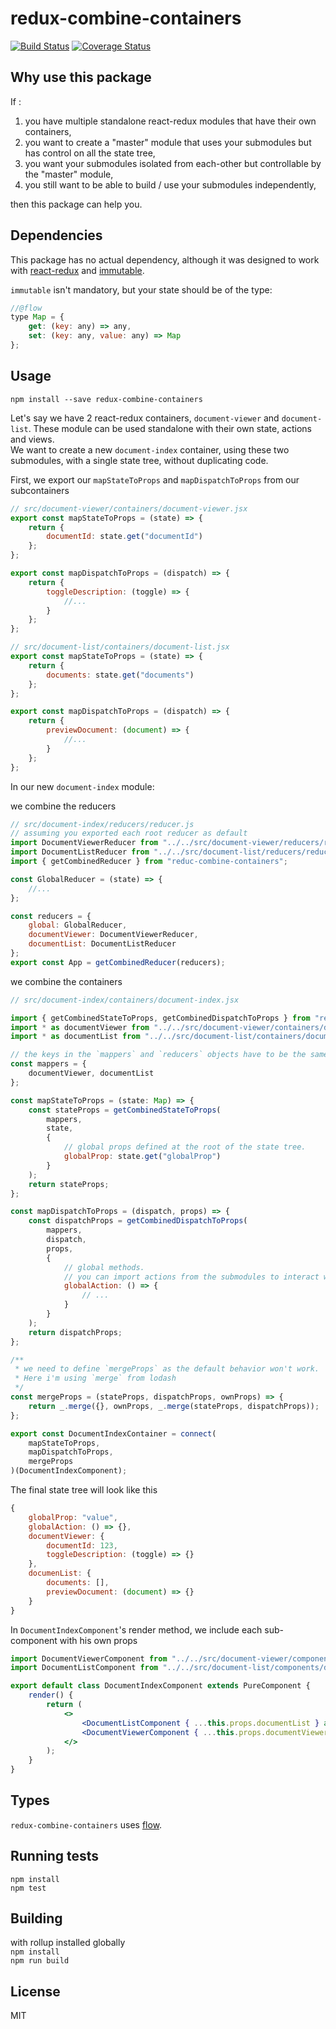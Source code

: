 # redux-combine-containers 
[![Build Status](https://travis-ci.org/camille-hdl/redux-combine-containers.svg?branch=master)](https://travis-ci.org/camille-hdl/redux-combine-containers) [![Coverage Status](https://coveralls.io/repos/github/camille-hdl/redux-combine-containers/badge.svg?branch=master)](https://coveralls.io/github/camille-hdl/redux-combine-containers?branch=master)


## Why use this package

If :  
1. you have multiple standalone react-redux modules that have their own containers,
2. you want to create a "master" module that uses your submodules but has control on all the state tree,
3. you want your submodules isolated from each-other but controllable by the "master" module,
4. you still want to be able to build / use your submodules independently,

then this package can help you.


## Dependencies

This package has no actual dependency, although it was designed to work with [react-redux](https://github.com/reduxjs/react-redux) and [immutable](https://github.com/facebook/immutable-js).

`immutable` isn't mandatory, but your state should be of the type:  
```js
//@flow
type Map = {
    get: (key: any) => any,
    set: (key: any, value: any) => Map
};
```

## Usage

`npm install --save redux-combine-containers`

Let's say we have 2 react-redux containers, `document-viewer` and `document-list`. These module can be used standalone with their own state, actions and views.  
We want to create a new `document-index` container, using these two submodules, with a single state tree, without duplicating code.

First, we export our `mapStateToProps` and `mapDispatchToProps` from our subcontainers
```js
// src/document-viewer/containers/document-viewer.jsx
export const mapStateToProps = (state) => {
    return {
        documentId: state.get("documentId")
    };
};

export const mapDispatchToProps = (dispatch) => {
    return {
        toggleDescription: (toggle) => {
            //...
        }
    };
};

// src/document-list/containers/document-list.jsx
export const mapStateToProps = (state) => {
    return {
        documents: state.get("documents")
    };
};

export const mapDispatchToProps = (dispatch) => {
    return {
        previewDocument: (document) => {
            //...
        }
    };
};
```

In our new `document-index` module:  

we combine the reducers
```js
// src/document-index/reducers/reducer.js
// assuming you exported each root reducer as default
import DocumentViewerReducer from "../../src/document-viewer/reducers/reducer.js";
import DocumentListReducer from "../../src/document-list/reducers/reducer.js";
import { getCombinedReducer } from "reduc-combine-containers";

const GlobalReducer = (state) => {
    //...
};

const reducers = {
    global: GlobalReducer,
    documentViewer: DocumentViewerReducer,
    documentList: DocumentListReducer
};
export const App = getCombinedReducer(reducers);
```

we combine the containers  
```js
// src/document-index/containers/document-index.jsx

import { getCombinedStateToProps, getCombinedDispatchToProps } from "redux-combine-containers";
import * as documentViewer from "../../src/document-viewer/containers/document-viewer.jsx";
import * as documentList from "../../src/document-list/containers/document-list.jsx";

// the keys in the `mappers` and `reducers` objects have to be the same
const mappers = {
    documentViewer, documentList
};

const mapStateToProps = (state: Map) => {
    const stateProps = getCombinedStateToProps(
        mappers,
        state,
        {
            // global props defined at the root of the state tree.
            globalProp: state.get("globalProp")
        }
    );
    return stateProps;
};

const mapDispatchToProps = (dispatch, props) => {
    const dispatchProps = getCombinedDispatchToProps(
        mappers,
        dispatch,
        props,
        {
            // global methods.
            // you can import actions from the submodules to interact with them
            globalAction: () => {
                // ...
            }
        }
    );
    return dispatchProps;
};

/**
 * we need to define `mergeProps` as the default behavior won't work.
 * Here i'm using `merge` from lodash
 */
const mergeProps = (stateProps, dispatchProps, ownProps) => {
    return _.merge({}, ownProps, _.merge(stateProps, dispatchProps));
};

export const DocumentIndexContainer = connect(
    mapStateToProps,
    mapDispatchToProps,
    mergeProps
)(DocumentIndexComponent);
```

The final state tree will look like this  
```js
{
    globalProp: "value",
    globalAction: () => {},
    documentViewer: {
        documentId: 123,
        toggleDescription: (toggle) => {}
    },
    documenList: {
        documents: [],
        previewDocument: (document) => {}
    }
}
```



In `DocumentIndexComponent`'s render method, we include each sub-component with his own props  
```jsx
import DocumentViewerComponent from "../../src/document-viewer/components/document-viewer.jsx";
import DocumentListComponent from "../../src/document-list/components/document-list.jsx";

export default class DocumentIndexComponent extends PureComponent {
    render() {
        return (
            <>
                <DocumentListComponent { ...this.props.documentList } additionnalProp={"value"} />
                <DocumentViewerComponent { ...this.props.documentViewer } />
            </>
        );
    }
}
```

## Types
`redux-combine-containers` uses [flow](https://github.com/facebook/flow).

## Running tests
`npm install`  
`npm test`

## Building
with rollup installed globally  
`npm install`  
`npm run build`

## License 
MIT